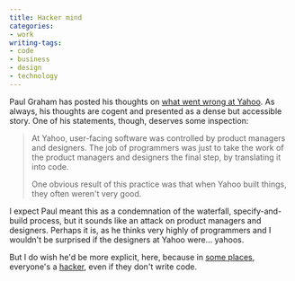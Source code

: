 ```yaml
---
title: Hacker mind
categories:
- work
writing-tags:
- code
- business
- design
- technology
---
```


Paul Graham has posted his thoughts on [what went wrong at Yahoo][1].  As always, his thoughts are cogent and presented as a dense but accessible story.  One of his statements, though, deserves some inspection:

   [1]: http://www.paulgraham.com/yahoo.html

> At Yahoo, user-facing software was controlled by product managers and designers. The job of programmers was just to take the work of the product managers and designers the final step, by translating it into code.
> 
> One obvious result of this practice was that when Yahoo built things, they often weren't very good.

I expect Paul meant this as a condemnation of the waterfall, specify-and-build process, but it sounds like an attack on product managers and designers.  Perhaps it is, as he thinks very highly of programmers and I wouldn't be surprised if the designers at Yahoo were… yahoos.

But I do wish he'd be more explicit, here, because in [some places][2], everyone's a [hacker][3], even if they don't write code.

   [2]: http://www.frogdesign.com/
   [3]: http://www.paulgraham.com/gba.html

